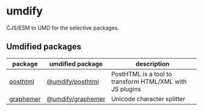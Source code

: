 # umdify

CJS/ESM to UMD for the selective packages.

## Umdified packages

| package                                              | umdified package                                                     | description                                              |
| ---------------------------------------------------- | -------------------------------------------------------------------- | -------------------------------------------------------- |
| [posthtml](https://www.npmjs.com/package/posthtml)   | [@umdify/posthtml](https://www.npmjs.com/package/@umdify/posthtml)   | PostHTML is a tool to transform HTML/XML with JS plugins |
| [graphemer](https://www.npmjs.com/package/graphemer) | [@umdify/graphemer](https://www.npmjs.com/package/@umdify/graphemer) | Unicode character splitter                               |
